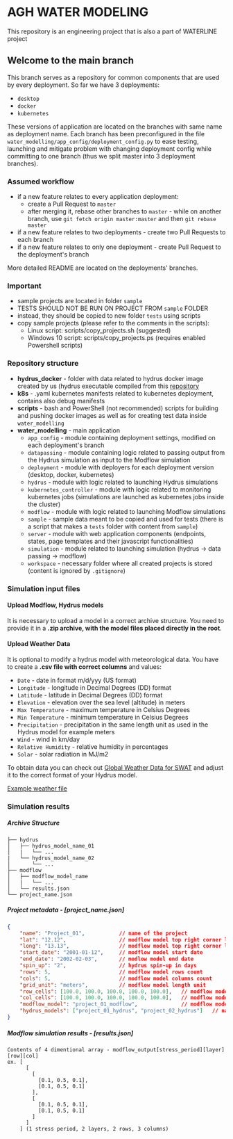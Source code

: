 # AGH WATER MODELING
This repository is an engineering project that is also a part of WATERLINE project

## Welcome to the main branch
This branch serves as a repository for common components that are used by every deployment. 
So far we have 3 deployments:
* `desktop`
* `docker`
* `kubernetes`

These versions of application are located on the branches with same name as deployment name.
Each branch has been preconfigured in the file `water_modelling/app_config/deployment_config.py`
to ease testing, launching and mitigate problem with changing deployment config while committing 
to one branch (thus we split master into 3 deployment branches).

### Assumed workflow
* if a new feature relates to every application deployment:
  + create a Pull Request to `master`
  + after merging it, rebase other branches to `master`  - while on another branch,
  use `git fetch origin master:master` and then `git rebase master`
* if a new feature relates to two deployments - create two Pull Requests to each branch
* if a new feature relates to only one deployment - create Pull Request to the deployment's branch

More detailed README are located on the deployments' branches.
### Important
* sample projects are located in folder `sample`
* TESTS SHOULD NOT BE RUN ON PROJECT FROM `sample` FOLDER
* instead, they should be copied to new folder `tests` using scripts
* copy sample projects (please refer to the comments in the scripts):
    + Linux script: scripts/copy_projects.sh (suggested)
    + Windows 10 script: scripts/copy_projects.ps (requires enabled Powershell scripts)

### Repository structure
* **hydrus_docker** - folder with data related to hydrus docker image created by us (hydrus executable compiled
from this [repository](https://github.com/AgriHarmony/HYDRUS-1-D-gfortran)
* **k8s** - .yaml kubernetes manifests related to kubernetes deployment, contains also debug manifests
* **scripts** - bash and PowerShell (not recommended) scripts for building and pushing docker images as well 
as for creating test data inside `water_modelling`
* **water_modelling** - main application
  + `app_config` - module containing deployment settings, modified on each deployment's branch
  + `datapassing` - module containing logic related to passing output from the Hydrus simulation 
  as input to the Modflow simulation 
  + `deployment` - module with deployers for each deployment version (desktop, docker, kubernetes)
  + `hydrus` - module with logic related to launching Hydrus simulations
  + `kubernetes_controller` - module with logic related to monitoring kubernetes jobs (simulations are 
  launched as kubernetes jobs inside the cluster)
  + `modflow` - module with logic related to launching Modflow simulations
  + `sample` - sample data meant to be copied and used for tests (there is a script that makes a `tests` folder 
  with content from `sample`)
  + `server` - module with web application components (endpoints, states, page templates and their javascript
  functionalities)
  + `simulation` - module related to launching simulation (hydrus -> data passing -> modflow)
  + `workspace` - necessary folder where all created projects is stored (content is ignored by `.gitignore`)

### Simulation input files
#### Upload Modflow, Hydrus models
It is necessary to upload a model in a correct archive structure.
You need to provide it in a **.zip archive, with the model files placed directly in the root**.
#### Upload Weather Data
It is optional to modify a hydrus model with meteorological data. 
You have to create a **.csv file with correct columns** and values:
* `Date` - date in format m/d/yyy (US format)
* `Longitude` - longitude in Decimal Degrees (DD) format
* `Latitude` - latitude in Decimal Degrees (DD) format
* `Elevation` - elevation over the sea level (altitude) in meters
* `Max Temperature` - maximum temperature in Celsius Degrees
* `Min Temperature` - minimum temperature in Celsius Degrees
* `Precipitation` - precipitation in the same length unit as used in the Hydrus model for example meters
* `Wind` - wind in km/day
* `Relative Humidity` - relative humidity in percentages
* `Solar` - solar radiation in MJ/m2

To obtain data you can check out 
[Global Weather Data for SWAT](https://globalweather.tamu.edu) and adjust it to the correct format of your Hydrus model.

[Example weather file](water_modelling/sample/weather_data/weatherdata.csv)

### Simulation results
##### Archive Structure
```
├── hydrus
│   ├── hydrus_model_name_01
│   |   └── ...
|   └── hydrus_model_name_02
│       └── ...
├── modflow
│   ├── modflow_model_name
│   |   └── ...
│   └── results.json
└── project_name.json
```

##### Project metadata - *[project_name.json]*
```json
{
    "name": "Project_01",           // name of the project
    "lat": "12.12",                 // modflow model top right corner latitude
    "long": "13.13",                // modflow model top right corner longitude
    "start_date": "2001-01-12",     // modflow model start date
    "end_date": "2002-02-03",       // modlow model end date 
    "spin_up": "2",                 // hydrus spin-up in days
    "rows": 5,                      // modflow model rows count
    "cols": 5,                      // modflow model columns count
    "grid_unit": "meters",          // modflow model length unit
    "row_cells": [100.0, 100.0, 100.0, 100.0, 100.0],   // modflow model cell width along rows (given in the grid unit)
    "col_cells": [100.0, 100.0, 100.0, 100.0, 100.0],   // modflow model cell width along columns (given in the grid unit)
    "modflow_model": "project_01_modflow",              // modflow model name
    "hydrus_models": ["project_01_hydrus", "project_02_hydrus"]   // names of the hydrus models
}
```

##### Modflow simulation results - *[results.json]*
```
Contents of 4 dimentional array - modflow_output[stress_period][layer][row][col]
ex. [
      [
        [ 
          [0.1, 0.5, 0.1], 
          [0.1, 0.5, 0.1] 
        ],
        [ 
          [0.1, 0.5, 0.1],
          [0.1, 0.5, 0.1] 
        ]
      ]
    ] (1 stress period, 2 layers, 2 rows, 3 columns)
```